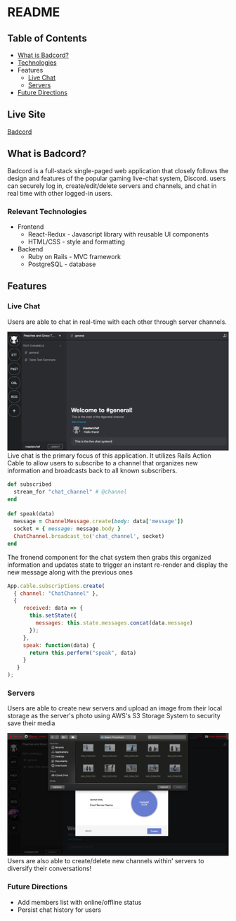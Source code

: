 # README
## Table of Contents
* [What is Badcord?](#what-is-badcord)
* [Technologies](#relevant-technologies)
* Features
  * [Live Chat](#live-chat)
  * [Servers](#servers)
* [Future Directions](#future-directions)
## Live Site
[Badcord](https://badcord.herokuapp.com/#/)

## What is Badcord?
Badcord is a full-stack single-paged web application that closely follows the design and features of the popular gaming live-chat system, Discord. users can securely log in, create/edit/delete servers and channels, and chat in real time with other logged-in users.

### Relevant Technologies
* Frontend
  * React-Redux - Javascript library with reusable UI components
  * HTML/CSS - style and formatting
* Backend
  * Ruby on Rails - MVC framework
  * PostgreSQL - database
  
## Features
### Live Chat
Users are able to chat in real-time with each other through server channels.

![live-chat](https://github.com/Shaphen/Badcord/blob/master/app/assets/images/readme/live_chat.png)
Live chat is the primary focus of this application. It utilizes Rails Action Cable to allow users to subscribe to a channel that organizes new information and broadcasts back to all known subscribers.
```ruby
def subscribed
  stream_for "chat_channel" # @channel
end

def speak(data)
  message = ChannelMessage.create(body: data['message'])
  socket = { message: message.body }
  ChatChannel.broadcast_to('chat_channel', socket)
end
```
The fronend component for the chat system then grabs this organized information and updates state to trigger an instant re-render and display the new message along with the previous ones
```javascript
App.cable.subscriptions.create(
  { channel: "ChatChannel" },
  {
     received: data => {
       this.setState({
         messages: this.state.messages.concat(data.message)
       });
     },
     speak: function(data) {
       return this.perform("speak", data)
     }
   }
);
```

### Servers
Users are able to create new servers and upload an image from their local storage as the server's photo using AWS's S3 Storage System to security save their media

![server-photo](https://github.com/Shaphen/Badcord/blob/master/app/assets/images/readme/server_photo_upload.png)
Users are also able to create/delete new channels within' servers to diversify their conversations!

### Future Directions
* Add members list with online/offline status
* Persist chat history for users

